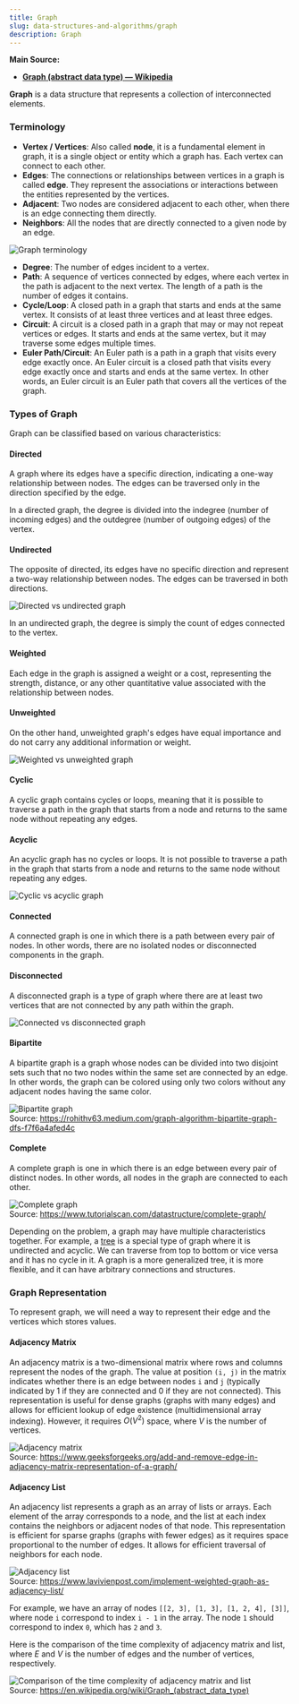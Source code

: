 ```yaml
---
title: Graph
slug: data-structures-and-algorithms/graph
description: Graph
---
```


**Main Source:**

- **[Graph (abstract data type) — Wikipedia](/cs-notes/<https://en.wikipedia.org/wiki/Graph_(abstract_data_type)>)**

**Graph** is a data structure that represents a collection of interconnected elements.

### Terminology

- **Vertex / Vertices**: Also called **node**, it is a fundamental element in graph, it is a single object or entity which a graph has. Each vertex can connect to each other.
- **Edges**: The connections or relationships between vertices in a graph is called **edge**. They represent the associations or interactions between the entities represented by the vertices.
- **Adjacent**: Two nodes are considered adjacent to each other, when there is an edge connecting them directly.
- **Neighbors**: All the nodes that are directly connected to a given node by an edge.

![Graph terminology](./graph-terminology.png)

- **Degree**: The number of edges incident to a vertex.
- **Path**: A sequence of vertices connected by edges, where each vertex in the path is adjacent to the next vertex. The length of a path is the number of edges it contains.
- **Cycle/Loop**: A closed path in a graph that starts and ends at the same vertex. It consists of at least three vertices and at least three edges.
- **Circuit**: A circuit is a closed path in a graph that may or may not repeat vertices or edges. It starts and ends at the same vertex, but it may traverse some edges multiple times.
- **Euler Path/Circuit**: An Euler path is a path in a graph that visits every edge exactly once. An Euler circuit is a closed path that visits every edge exactly once and starts and ends at the same vertex. In other words, an Euler circuit is an Euler path that covers all the vertices of the graph.

### Types of Graph

Graph can be classified based on various characteristics:

#### Directed

A graph where its edges have a specific direction, indicating a one-way relationship between nodes. The edges can be traversed only in the direction specified by the edge.

In a directed graph, the degree is divided into the indegree (number of incoming edges) and the outdegree (number of outgoing edges) of the vertex.

#### Undirected

The opposite of directed, its edges have no specific direction and represent a two-way relationship between nodes. The edges can be traversed in both directions.

![Directed vs undirected graph](./directed-undirected.png)

In an undirected graph, the degree is simply the count of edges connected to the vertex.

#### Weighted

Each edge in the graph is assigned a weight or a cost, representing the strength, distance, or any other quantitative value associated with the relationship between nodes.

#### Unweighted

On the other hand, unweighted graph's edges have equal importance and do not carry any additional information or weight.

![Weighted vs unweighted graph](./weighted-unweighted.png)

#### Cyclic

A cyclic graph contains cycles or loops, meaning that it is possible to traverse a path in the graph that starts from a node and returns to the same node without repeating any edges.

#### Acyclic

An acyclic graph has no cycles or loops. It is not possible to traverse a path in the graph that starts from a node and returns to the same node without repeating any edges.

![Cyclic vs acyclic graph](./cyclic-acyclic.png)

#### Connected

A connected graph is one in which there is a path between every pair of nodes. In other words, there are no isolated nodes or disconnected components in the graph.

#### Disconnected

A disconnected graph is a type of graph where there are at least two vertices that are not connected by any path within the graph.

![Connected vs disconnected graph](./connected-disconnected.png)

#### Bipartite

A bipartite graph is a graph whose nodes can be divided into two disjoint sets such that no two nodes within the same set are connected by an edge. In other words, the graph can be colored using only two colors without any adjacent nodes having the same color.

![Bipartite graph](./bipartite.png)  
Source: https://rohithv63.medium.com/graph-algorithm-bipartite-graph-dfs-f7f6a4afed4c

#### Complete

A complete graph is one in which there is an edge between every pair of distinct nodes. In other words, all nodes in the graph are connected to each other.

![Complete graph](./complete-graph.webp)  
Source: https://www.tutorialscan.com/datastructure/complete-graph/

Depending on the problem, a graph may have multiple characteristics together. For example, a [tree](/cs-notes/data-structures-and-algorithms/tree) is a special type of graph where it is undirected and acyclic. We can traverse from top to bottom or vice versa and it has no cycle in it. A graph is a more generalized tree, it is more flexible, and it can have arbitrary connections and structures.

### Graph Representation

To represent graph, we will need a way to represent their edge and the vertices which stores values.

#### Adjacency Matrix

An adjacency matrix is a two-dimensional matrix where rows and columns represent the nodes of the graph. The value at position `(i, j)` in the matrix indicates whether there is an edge between nodes `i` and `j` (typically indicated by 1 if they are connected and 0 if they are not connected). This representation is useful for dense graphs (graphs with many edges) and allows for efficient lookup of edge existence (multidimensional array indexing). However, it requires $O(V^2)$ space, where $V$ is the number of vertices.

![Adjacency matrix](./adjacency-matrix.jpg)  
Source: https://www.geeksforgeeks.org/add-and-remove-edge-in-adjacency-matrix-representation-of-a-graph/

#### Adjacency List

An adjacency list represents a graph as an array of lists or arrays. Each element of the array corresponds to a node, and the list at each index contains the neighbors or adjacent nodes of that node. This representation is efficient for sparse graphs (graphs with fewer edges) as it requires space proportional to the number of edges. It allows for efficient traversal of neighbors for each node.

![Adjacency list](./adjacency-list.jpg)  
Source: https://www.lavivienpost.com/implement-weighted-graph-as-adjacency-list/

For example, we have an array of nodes `[[2, 3], [1, 3], [1, 2, 4], [3]]`, where node `i` correspond to index `i - 1` in the array. The node `1` should correspond to index `0`, which has `2` and `3`.

Here is the comparison of the time complexity of adjacency matrix and list, where $E$ and $V$ is the number of edges and the number of vertices, respectively.

![Comparison of the time complexity of adjacency matrix and list](./graph-complexity.png)  
Source: https://en.wikipedia.org/wiki/Graph_(abstract_data_type)
